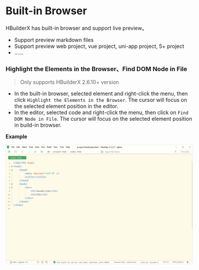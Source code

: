 # Built-in Browser

HBuilderX has built-in browser and support live preview。

- Support preview markdown files
- Support preview web project, vue project, uni-app project, 5+ project
- ......

### Highlight the Elements in the Browser、Find DOM Node in File

> Only supports HBuilderX 2.6.10+ version

- In the built-in browser, selected element and right-click the menu, then click `Highlight the Elements in the Browser`. The cursor will focus on the selected element position in the editor.
- In the editor, selected code and right-click the menu, then click on `Find DOM Node in File`. The cursor will focus on the selected element position in build-in browser.

**Example**

<img src="/static/snapshots/tutorial/browser_1_en.gif" style="zoom: 90%;border:1px solid #eee;" />
